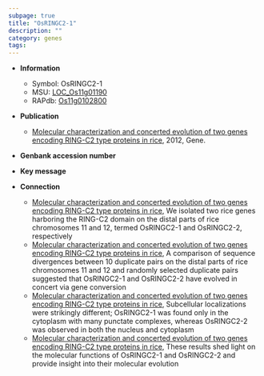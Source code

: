 ```yaml
---
subpage: true
title: "OsRINGC2-1"
description: ""
category: genes
tags: 
---
```


* **Information**  
    + Symbol: OsRINGC2-1  
    + MSU: [LOC_Os11g01190](http://rice.plantbiology.msu.edu/cgi-bin/ORF_infopage.cgi?orf=LOC_Os11g01190)  
    + RAPdb: [Os11g0102800](http://rapdb.dna.affrc.go.jp/viewer/gbrowse_details/irgsp1?name=Os11g0102800)  

* **Publication**  
    + [Molecular characterization and concerted evolution of two genes encoding RING-C2 type proteins in rice](http://www.ncbi.nlm.nih.gov/pubmed?term=Molecular+characterization+and+concerted+evolution+of+two+genes+encoding+RING-C2+type+proteins+in+rice%5BTitle%5D), 2012, Gene.

* **Genbank accession number**  

* **Key message**  

* **Connection**  
    + [Molecular characterization and concerted evolution of two genes encoding RING-C2 type proteins in rice](http://www.ncbi.nlm.nih.gov/pubmed?term=Molecular+characterization+and+concerted+evolution+of+two+genes+encoding+RING-C2+type+proteins+in+rice%5BTitle%5D), We isolated two rice genes harboring the RING-C2 domain on the distal parts of rice chromosomes 11 and 12, termed OsRINGC2-1 and OsRINGC2-2, respectively
    + [Molecular characterization and concerted evolution of two genes encoding RING-C2 type proteins in rice](http://www.ncbi.nlm.nih.gov/pubmed?term=Molecular+characterization+and+concerted+evolution+of+two+genes+encoding+RING-C2+type+proteins+in+rice%5BTitle%5D), A comparison of sequence divergences between 10 duplicate pairs on the distal parts of rice chromosomes 11 and 12 and randomly selected duplicate pairs suggested that OsRINGC2-1 and OsRINGC2-2 have evolved in concert via gene conversion
    + [Molecular characterization and concerted evolution of two genes encoding RING-C2 type proteins in rice](http://www.ncbi.nlm.nih.gov/pubmed?term=Molecular+characterization+and+concerted+evolution+of+two+genes+encoding+RING-C2+type+proteins+in+rice%5BTitle%5D), Subcellular localizations were strikingly different; OsRINGC2-1 was found only in the cytoplasm with many punctate complexes, whereas OsRINGC2-2 was observed in both the nucleus and cytoplasm
    + [Molecular characterization and concerted evolution of two genes encoding RING-C2 type proteins in rice](http://www.ncbi.nlm.nih.gov/pubmed?term=Molecular+characterization+and+concerted+evolution+of+two+genes+encoding+RING-C2+type+proteins+in+rice%5BTitle%5D), These results shed light on the molecular functions of OsRINGC2-1 and OsRINGC2-2 and provide insight into their molecular evolution



